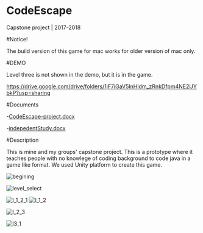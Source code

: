 # CodeEscape

Capstone project | 2017-2018

#Notice!

The build version of this game for mac works for older version of mac only.


#DEMO

Level three is not shown in the demo, but it is in the game.

https://drive.google.com/drive/folders/1jF7iGaV5InHldm_zRnkDfpm4NE2UYbkP?usp=sharing

#Documents

-[CodeEscape-project.docx](https://github.com/btebe/CodeEscape/files/8525238/CodeEscape-project.docx)

-[indepedentStudy.docx](https://github.com/btebe/CodeEscape/files/8525246/indepedentStudy.docx)


#Description

This is mine and my groups' capstone project. This is a prototype where it teaches people with no knowlege of coding background to code java in a game like format. We used Unity platform to create this game. 



![begining](https://user-images.githubusercontent.com/61168223/164303089-46c55ef1-bbbc-46cf-83f3-2d546dbe4ff8.png)

![level_select](https://user-images.githubusercontent.com/61168223/164303044-193c45b8-02da-4e3a-ab9d-00f73aa1997b.png)

![l_1_2_1](https://user-images.githubusercontent.com/61168223/164302809-12ab157c-bacc-43f1-a5d9-035e8a9b2701.png)
![l_1_2](https://user-images.githubusercontent.com/61168223/164305596-60508bec-076b-4e66-833d-a3614c672619.png)

![l_2_3](https://user-images.githubusercontent.com/61168223/164302884-a66dcb89-8b71-4616-a609-9fd820afa8bc.png)

![l3_1](https://user-images.githubusercontent.com/61168223/164302944-f6ebefa8-8be5-4dc6-918f-a3a07113462f.png)

